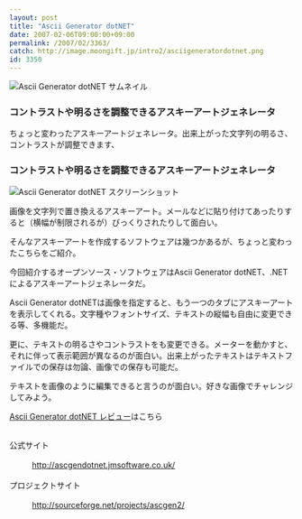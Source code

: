 ```yaml
---
layout: post
title: "Ascii Generator dotNET"
date: 2007-02-06T09:00:00+09:00
permalink: /2007/02/3363/
catch: http://image.moongift.jp/intro2/asciigeneratordotnet.png
id: 3350
---
```

 ![Ascii Generator dotNET サムネイル](http://image.moongift.jp/intro2/asciigeneratordotnet.t.png "Ascii Generator dotNET サムネイル")
  

### コントラストや明るさを調整できるアスキーアートジェネレータ
  
ちょっと変わったアスキーアートジェネレータ。出来上がった文字列の明るさ、コントラストが調整できます、  
<!--more-->  

### コントラストや明るさを調整できるアスキーアートジェネレータ
  

![Ascii Generator dotNET スクリーンショット](http://image.moongift.jp/intro2/asciigeneratordotnet.png "Ascii Generator dotNET スクリーンショット")

  

画像を文字列で置き換えるアスキーアート。メールなどに貼り付けてあったりすると（横幅が制限されるが）びっくりされたりして面白い。

  

そんなアスキーアートを作成するソフトウェアは幾つかあるが、ちょっと変わったこちらをご紹介。

  

今回紹介するオープンソース・ソフトウェアはAscii Generator dotNET、.NETによるアスキーアートジェネレータだ。

  

Ascii Generator dotNETは画像を指定すると、もう一つのタブにアスキーアートを表示してくれる。文字種やフォントサイズ、テキストの縦幅も自由に変更できる等、多機能だ。

  

更に、テキストの明るさやコントラストをも変更できる。メーターを動かすと、それに伴って表示範囲が異なるのが面白い。出来上がったテキストはテキストファイルでの保存は勿論、画像での保存も可能だ。

  

テキストを画像のように編集できると言うのが面白い。好きな画像でチャレンジしてみよう。

  

[Ascii Generator dotNET レビュー](http://oss.moongift.jp/review/i-3364.html)はこちら

  
<dl>
<br><dt>公式サイト</dt>
<br><dd><a href="http://ascgendotnet.jmsoftware.co.uk/" target="_blank">http://ascgendotnet.jmsoftware.co.uk/</a></dd>
<br><dt>プロジェクトサイト</dt>
<br><dd><a href="http://sourceforge.net/projects/ascgen2/" target="_blank">http://sourceforge.net/projects/ascgen2/</a></dd>
<br>
</dl>